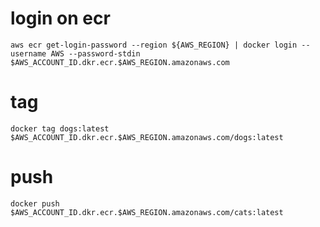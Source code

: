 # login on ecr

`aws ecr get-login-password --region ${AWS_REGION} | docker login --username AWS --password-stdin $AWS_ACCOUNT_ID.dkr.ecr.$AWS_REGION.amazonaws.com`

# tag

`docker tag dogs:latest $AWS_ACCOUNT_ID.dkr.ecr.$AWS_REGION.amazonaws.com/dogs:latest`


# push

`docker push $AWS_ACCOUNT_ID.dkr.ecr.$AWS_REGION.amazonaws.com/cats:latest`